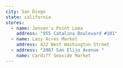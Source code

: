 ```yaml
---
city: San Diego
state: california
stores:
  - name: Jensen's Point Loma
    address: "955 Catalina Boulevard #101"
  - name: Lazy Acres Market
    address: 422 West Washington Street
  - address: "2087 San Elijo Avenue "
    name: Cardiff Seaside Market
---
```

